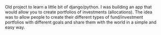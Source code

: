 Old project to learn a little bit of django/python.  I was building an app that would allow you to create portfolios of investments (allocations).  The idea was to allow people to create their different types of fund/investment portfolios with different goals and share them with the world in a simple and easy way.
